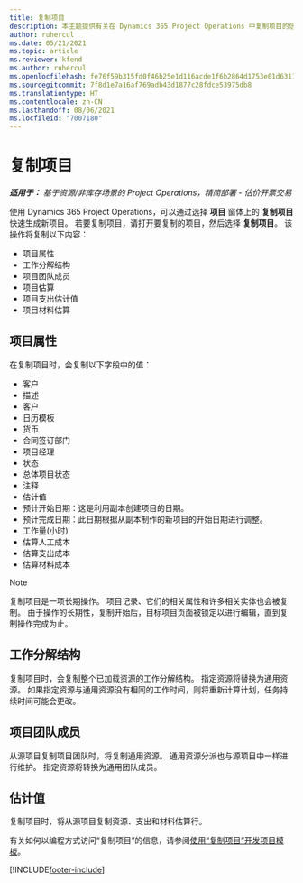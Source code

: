 ```yaml
---
title: 复制项目
description: 本主题提供有关在 Dynamics 365 Project Operations 中复制项目的信息。
author: ruhercul
ms.date: 05/21/2021
ms.topic: article
ms.reviewer: kfend
ms.author: ruhercul
ms.openlocfilehash: fe76f59b315fd0f46b25e1d116acde1f6b2864d1753e01d6311ea93ae7d116fc
ms.sourcegitcommit: 7f8d1e7a16af769adb43d1877c28fdce53975db8
ms.translationtype: HT
ms.contentlocale: zh-CN
ms.lasthandoff: 08/06/2021
ms.locfileid: "7007180"
---
```

# <a name="copy-a-project"></a>复制项目

_**适用于：** 基于资源/非库存场景的 Project Operations，精简部署 - 估价开票交易_

使用 Dynamics 365 Project Operations，可以通过选择 **项目** 窗体上的 **复制项目** 快速生成新项目。 若要复制项目，请打开要复制的项目，然后选择 **复制项目**。 该操作将复制以下内容：

- 项目属性 
- 工作分解结构
- 项目团队成员
- 项目估算
- 项目支出估计值
- 项目材料估算

## <a name="project-properties"></a>项目属性

在复制项目时，会复制以下字段中的值：

- 客户
- 描述
- 客户
- 日历模板
- 货币
- 合同签订部门
- 项目经理
- 状态 
- 总体项目状态
- 注释 
- 估计值
- 预计开始日期：这是利用副本创建项目的日期。
- 预计完成日期：此日期根据从副本制作的新项目的开始日期进行调整。
- 工作量(小时)
- 估算人工成本
- 估算支出成本
- 估算材料成本

> [!NOTE]
> 复制项目是一项长期操作。 项目记录、它们的相关属性和许多相关实体也会被复制。 由于操作的长期性，复制开始后，目标项目页面被锁定以进行编辑，直到复制操作完成为止。

## <a name="work-breakdown-structure"></a>工作分解结构

复制项目时，会复制整个已加载资源的工作分解结构。 指定资源将替换为通用资源。 如果指定资源与通用资源没有相同的工作时间，则将重新计算计划，任务持续时间可能会更改。

## <a name="project-team-members"></a>项目团队成员

从源项目复制项目团队时，将复制通用资源。 通用资源分派也与源项目中一样进行维护。 指定资源将转换为通用团队成员。

## <a name="estimates"></a>估计值

复制项目时，将从源项目复制资源、支出和材料估算行。 

有关如何以编程方式访问“复制项目”的信息，请参阅[使用“复制项目”开发项目模板](dev-copy-project.md)。


[!INCLUDE[footer-include](../includes/footer-banner.md)]
